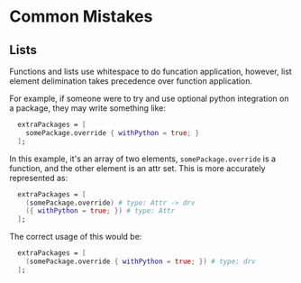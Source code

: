 # Common Mistakes

## Lists

Functions and lists use whitespace to do funcation application,
however, list element delimination takes precedence over function application.

For example, if someone were to try and use optional python
integration on a package, they may write something like:
```nix
  extraPackages = [
    somePackage.override { withPython = true; }
  ];
```

In this example, it's an array of two elements, `somePackage.override` is a function, and the other element
is an attr set. This is more accurately represented as:
```nix
  extraPackages = [
    (somePackage.override) # type: Attr -> drv
    ({ withPython = true; }) # type: Attr
  ];
```

The correct usage of this would be:
```nix
  extraPackages = [
    (somePackage.override { withPython = true; }) # type: drv
  ];
```

